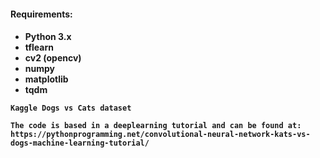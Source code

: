 <h4> Requirements: <h4>
	<ul> 
		<li> Python 3.x </li>
		<li> tflearn </li>
		<li> cv2 (opencv) </li>
		<li> numpy </li>
		<li> matplotlib </li>
		<li> tqdm </li>
	</ul>
	
	Kaggle Dogs vs Cats dataset
	
	The code is based in a deeplearning tutorial and can be found at: https://pythonprogramming.net/convolutional-neural-network-kats-vs-dogs-machine-learning-tutorial/
